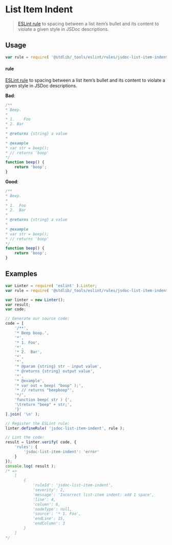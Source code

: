 <!--

@license Apache-2.0

Copyright (c) 2018 The Stdlib Authors.

Licensed under the Apache License, Version 2.0 (the "License");
you may not use this file except in compliance with the License.
You may obtain a copy of the License at

   http://www.apache.org/licenses/LICENSE-2.0

Unless required by applicable law or agreed to in writing, software
distributed under the License is distributed on an "AS IS" BASIS,
WITHOUT WARRANTIES OR CONDITIONS OF ANY KIND, either express or implied.
See the License for the specific language governing permissions and
limitations under the License.

-->

# List Item Indent

> [ESLint rule][eslint-rules] to spacing between a list item’s bullet and its content to violate a given style in JSDoc descriptions.

<section class="intro">

</section>

<!-- /.intro -->

<section class="usage">

## Usage

```javascript
var rule = require( '@stdlib/_tools/eslint/rules/jsdoc-list-item-indent' );
```

#### rule

[ESLint rule][eslint-rules] to spacing between a list item’s bullet and its content to violate a given style in JSDoc descriptions.

**Bad**:

<!-- eslint-disable stdlib/jsdoc-list-item-indent, stdlib/jsdoc-list-item-indent, stdlib/jsdoc-markdown-remark -->

```javascript
/**
* Beep.
*
* 1.    Foo
* 2. Bar
*
* @returns {string} a value
*
* @example
* var str = beep();
* // returns 'boop'
*/
function beep() {
    return 'boop';
}
```

**Good**:

<!-- eslint-disable stdlib/jsdoc-list-item-indent, stdlib/jsdoc-markdown-remark -->

```javascript
/**
* Beep.
*
* 1.  Foo
* 2.  Bar
*
* @returns {string} a value
*
* @example
* var str = beep();
* // returns 'boop'
*/
function beep() {
    return 'boop';
}
```

</section>

<!-- /.usage -->

<section class="examples">

## Examples

<!-- eslint no-undef: "error" -->

```javascript
var Linter = require( 'eslint' ).Linter;
var rule = require( '@stdlib/_tools/eslint/rules/jsdoc-list-item-indent' );

var linter = new Linter();
var result;
var code;

// Generate our source code:
code = [
    '/**',
    '* Beep boop.',
    '*',
    '* 1. Foo',
    '*',
    '* 2.  Bar',
    '*',
    '*',
    '* @param {string} str - input value',
    '* @returns {string} output value',
    '*',
    '* @example',
    '* var out = beep( "boop" );',
    '* // returns "beepboop"',
    '*/',
    'function beep( str ) {',
    '\treturn "beep" + str;',
    '}'
].join( '\n' );

// Register the ESLint rule:
linter.defineRule( 'jsdoc-list-item-indent', rule );

// Lint the code:
result = linter.verify( code, {
    'rules': {
        'jsdoc-list-item-indent': 'error'
    }
});
console.log( result );
/* =>
    [
        {
            'ruleId': 'jsdoc-list-item-indent',
            'severity': 2,
            'message': 'Incorrect list-item indent: add 1 space',
            'line': 4,
            'column': 6,
            'nodeType': null,
            'source': '* 1. Foo',
            'endLine': 15,
            'endColumn': 3
        }
    ]
*/
```

</section>

<!-- /.examples -->

<section class="links">

[eslint-rules]: https://eslint.org/docs/developer-guide/working-with-rules

</section>

<!-- /.links -->
